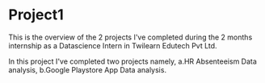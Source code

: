 # Project1
This is the overview of the 2 projects I've completed during the 2 months internship as a Datascience Intern in Twilearn Edutech Pvt Ltd.

In this project I've completed two projects namely,
  a.HR Absenteeism Data analysis,
  b.Google Playstore App Data analysis.
